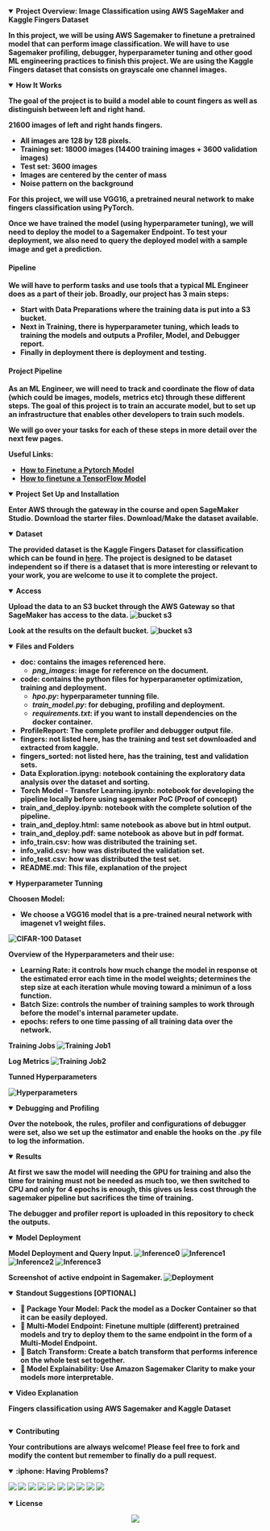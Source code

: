 <details open>
<summary> <b>Project Overview: Image Classification using AWS SageMaker and Kaggle Fingers Dataset<b></summary>

In this project, we will be using AWS Sagemaker to finetune a pretrained model that can perform image classification. We will have to use Sagemaker profiling, debugger, hyperparameter tuning and other good ML engineering practices to finish this project. We are using the Kaggle Fingers dataset that consists on grayscale one channel images.

</details>


<details open>
<summary> <b>How It Works<b></summary>

The goal of the project is to build a model able to count fingers as well as distinguish between left and right hand.

21600 images of left and right hands fingers.

- All images are 128 by 128 pixels.
- Training set: 18000 images (14400 training images + 3600 validation images)
- Test set: 3600 images
- Images are centered by the center of mass
- Noise pattern on the background

For this project, we will use VGG16, a pretrained neural network to make fingers classification using PyTorch.

Once we have trained the model (using hyperparameter tuning), we will need to deploy the model to a Sagemaker Endpoint. To test your deployment, we also need to query the deployed model with a sample image and get a prediction.

#### Pipeline

We will have to perform tasks and use tools that a typical ML Engineer does as a part of their job. Broadly, our project has 3 main steps:

- Start with Data Preparations where the training data is put into a S3 bucket. 
- Next in Training, there is hyperparameter tuning, which leads to training the models and outputs a Profiler, Model, and Debugger report. 
- Finally in deployment there is deployment and testing. 

#### Project Pipeline

As an ML Engineer, we will need to track and coordinate the flow of data (which could be images, models, metrics etc) through these different steps. The goal of this project is to train an accurate model, but to set up an infrastructure that enables other developers to train such models.

We will go over your tasks for each of these steps in more detail over the next few pages.

Useful Links:
- [How to Finetune a Pytorch Model](https://pytorch.org/tutorials/beginner/finetuning_torchvision_models_tutorial.html)
- [How to finetune a TensorFlow Model](https://www.tensorflow.org/tutorials/images/transfer_learning)

</details>


<details open>
<summary> <b>Project Set Up and Installation<b></summary>

Enter AWS through the gateway in the course and open SageMaker Studio. 
Download the starter files.
Download/Make the dataset available. 

</details>


<details open>
<summary> <b>Dataset<b></summary>

The provided dataset is the Kaggle Fingers Dataset for classification which can be found in [here](https://www.kaggle.com/datasets/koryakinp/fingers).
The project is designed to be dataset independent so if there is a dataset that is more interesting or relevant to your work, you are welcome to use it to complete the project.

</details>


<details open>
<summary> <b>Access<b></summary>

Upload the data to an S3 bucket through the AWS Gateway so that SageMaker has access to the data.
![bucket s3](doc/bucket_zip.PNG "width=80%")

Look at the results on the default bucket.
![bucket s3](doc/bucket_results.PNG "width=80%")



</details>

<details open>
<summary> <b>Files and Folders<b></summary>

- **doc**: contains the images referenced here.
  - *png_images*: image for reference on the document.
- **code**: contains the python files for hyperparameter optimization, training and deployment.
  - *hpo.py*: hyperparameter tunning file.
  - *train_model.py*: for debuging, profiling and deployment.
  - *requirements.txt*: if you want to install dependencies on the docker container.
- **ProfileReport**: The complete profiler and debugger output file.
- **fingers**: not listed here, has the training and test set downloaded and extracted from kaggle.
- **fingers_sorted**: not listed here, has the training, test and validation sets. 
- **Data Exploration.ipyng**: notebook containing the exploratory data analysis over the dataset and sorting.
- **Torch Model - Transfer Learning.ipynb**: notebook for developing the pipeline locally before using sagemaker PoC (Proof of concept)
- **train_and_deploy.ipynb**: notebook with the complete solution of the pipeline.
- **train_and_deploy.html**: same notebook as above but in html output.
- **train_and_deploy.pdf**: same notebook as above but in pdf format.
- **info_train.csv**: how was distributed the training set.
- **info_valid.csv**: how was distributed the validation set.
- **info_test.csv**: how was distributed the test set.
- **README.md**: This file, explanation of the project

</details>

<details open>
<summary> <b>Hyperparameter Tunning<b></summary>

Choosen Model:
- We choose a VGG16 model that is a pre-trained neural network with imagenet v1 weight files.

![CIFAR-100 Dataset](doc/VGG16.PNG "width=80%")

Overview of the Hyperparameters and their use:
- Learning Rate: it controls how much change the model in response ot the estimated error each time in the model weights; determines the step size at each iteration whule moving toward a minimun of a loss function.
- Batch Size: controls the number of training samples to work through before the model's internal parameter update.
- epochs: refers to one time passing of all training data over the network.

Training Jobs
![Training Job1](doc/tunning_job1.PNG "width=80%")

Log Metrics
![Training Job2](doc/tunning_job2.PNG "width=80%")

Tunned Hyperparameters

![Hyperparameters](doc/best_training_job.PNG "width=80%")

</details>

<details open>
<summary> <b>Debugging and Profiling<b></summary>

Over the notebook, the rules, profiler and configurations of debugger were set, also we set up the estimator and enable the hooks on the .py file to log the information.

</details>

<details open>
<summary> <b>Results<b></summary>

At first we saw the model will needing the GPU for training and also the time for training must not be needed as much too, we then switched to CPU and only for 4 epochs is enough, this gives us less cost through the sagemaker pipeline but sacrifices the time of training.

The debugger and profiler report is uploaded in this repository to check the outputs.

</details>

<details open>
<summary> <b>Model Deployment<b></summary>

Model Deployment and Query Input.
![Inference0](doc/inference0.PNG "width=80%")
![Inference1](doc/inference1.PNG "width=80%")
![Inference2](doc/inference2.PNG "width=80%")
![Inference3](doc/inference3.PNG "width=80%")

Screenshot of active endpoint in Sagemaker.
![Deployment](doc/endpoint.PNG "width=80%")

</details>


<details open>
<summary> <b>Standout Suggestions [OPTIONAL]<b></summary>

- 🚧 Package Your Model: Pack the model as a Docker Container so that it can be easily deployed. 
- 🚧 Multi-Model Endpoint: Finetune multiple (different) pretrained models and try to deploy them to the same endpoint in the form of a Multi-Model Endpoint.
- 🚧 Batch Transform: Create a batch transform that performs inference on the whole test set together.
- 🚧 Model Explainability: Use Amazon Sagemaker Clarity to make your models more interpretable.

</details>

<details open>
<summary> <b>Video Explanation<b></summary>

Fingers classification using AWS Sagemaker and Kaggle Dataset

[<img src= "" />]()


</details>

<details open>
<summary> <b>Contributing<b></summary>

Your contributions are always welcome! Please feel free to fork and modify the content but remember to finally do a pull request.

</details>

<details open>
<summary> :iphone: <b>Having Problems?<b></summary>

<p align = "center">

[<img src="https://img.shields.io/badge/linkedin-%230077B5.svg?&style=for-the-badge&logo=linkedin&logoColor=white" />](https://www.linkedin.com/in/riawa)
[<img src="https://img.shields.io/badge/telegram-2CA5E0?style=for-the-badge&logo=telegram&logoColor=white"/>](https://t.me/issaiass)
[<img src="https://img.shields.io/badge/instagram-%23E4405F.svg?&style=for-the-badge&logo=instagram&logoColor=white">](https://www.instagram.com/daqsyspty/)
[<img src="https://img.shields.io/badge/twitter-%231DA1F2.svg?&style=for-the-badge&logo=twitter&logoColor=white" />](https://twitter.com/daqsyspty) 
[<img src ="https://img.shields.io/badge/facebook-%233b5998.svg?&style=for-the-badge&logo=facebook&logoColor=white%22">](https://www.facebook.com/daqsyspty)
[<img src="https://img.shields.io/badge/linkedin-%230077B5.svg?&style=for-the-badge&logo=linkedin&logoColor=white" />](https://www.linkedin.com/in/riawe)
[<img src="https://img.shields.io/badge/tiktok-%23000000.svg?&style=for-the-badge&logo=tiktok&logoColor=white" />](https://www.linkedin.com/in/riawe)
[<img src="https://img.shields.io/badge/whatsapp-%23075e54.svg?&style=for-the-badge&logo=whatsapp&logoColor=white" />](https://wa.me/50766168542?text=Hello%20Rangel)
[<img src="https://img.shields.io/badge/hotmail-%23ffbb00.svg?&style=for-the-badge&logo=hotmail&logoColor=white" />](mailto:issaiass@hotmail.com)
[<img src="https://img.shields.io/badge/gmail-%23D14836.svg?&style=for-the-badge&logo=gmail&logoColor=white" />](mailto:riawalles@gmail.com)

</p>

</details>

<details open>
<summary> <b>License<b></summary>
<p align = "center">
<img src= "https://mirrors.creativecommons.org/presskit/buttons/88x31/svg/by-sa.svg" />
</p>
</details>